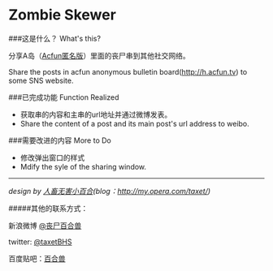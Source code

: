 Zombie Skewer
==============

###这是什么？ What's this?

分享A岛（[Acfun匿名版](http://h.acfun.tv)）里面的丧尸串到其他社交网络。

Share the posts in acfun anonymous bulletin board(http://h.acfun.tv) to some SNS website.

###已完成功能 Function Realized
+ 获取串的内容和主串的url地址并通过微博发表。
+ Share the content of a post and its main post's url address to weibo.

###需要改进的内容 More to Do
+ 修改弹出窗口的样式
+ Mdify the syle of the sharing window.

***

_design by [人畜无害小百合](mailto:taxet@myopera.com)(blog：http://my.opera.com/taxet/)_

#####其他的联系方式：

新浪微博 [@丧尸百合兽](http://weibo.com/taxet)

twitter: [@taxetBHS](https://www.twitter.com/taxetBHS)

百度贴吧：[百合兽](http://tieba.baidu.com/i/48256854)
